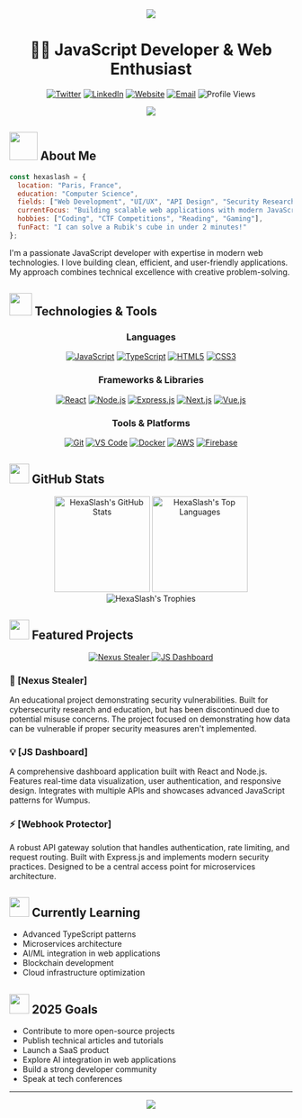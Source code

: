 <div align="center">
  <img src="https://capsule-render.vercel.app/api?type=waving&color=gradient&height=200&section=header&text=HexaSlash&fontSize=80&fontAlignY=35&animation=fadeIn&fontColor=white" />
</div>

<h1 align="center">👨‍💻 JavaScript Developer & Web Enthusiast</h1>

<p align="center">
  <a href="https://twitter.com/hexaslash"><img src="https://img.shields.io/badge/Twitter-1DA1F2?style=for-the-badge&logo=twitter&logoColor=white" alt="Twitter" /></a>
  <a href="https://www.linkedin.com/in/hexaslash/"><img src="https://img.shields.io/badge/LinkedIn-0077B5?style=for-the-badge&logo=linkedin&logoColor=white" alt="LinkedIn" /></a>
  <a href="https://hexaslash.dev"><img src="https://img.shields.io/badge/Website-FF5722?style=for-the-badge&logo=google-chrome&logoColor=white" alt="Website" /></a>
  <a href="mailto:contact@hexaslash.dev"><img src="https://img.shields.io/badge/Email-D14836?style=for-the-badge&logo=gmail&logoColor=white" alt="Email" /></a>
  <img src="https://komarev.com/ghpvc/?username=hexaslash&style=for-the-badge&color=blueviolet" alt="Profile Views" />
</p>

<div align="center">
  <img src="https://readme-typing-svg.demolab.com?font=Fira+Code&size=22&pause=1000&color=36BCF7FF&center=true&vCenter=true&width=435&lines=JavaScript+Developer;React+%26+Node.js+Expert;Open+Source+Contributor;Always+Learning" />
</div>

## <img src="https://media.giphy.com/media/VgCDAzcKvsR6OM0uWg/giphy.gif" width="50"> About Me

```javascript
const hexaslash = {
  location: "Paris, France",
  education: "Computer Science",
  fields: ["Web Development", "UI/UX", "API Design", "Security Research"],
  currentFocus: "Building scalable web applications with modern JavaScript",
  hobbies: ["Coding", "CTF Competitions", "Reading", "Gaming"],
  funFact: "I can solve a Rubik's cube in under 2 minutes!"
};
```

I'm a passionate JavaScript developer with expertise in modern web technologies. I love building clean, efficient, and user-friendly applications. My approach combines technical excellence with creative problem-solving.

## <img src="https://media.giphy.com/media/WUlplcMpOCEmTGBtBW/giphy.gif" width="40"> Technologies & Tools

<div align="center">
  
### Languages
[![JavaScript](https://img.shields.io/badge/JavaScript-F7DF1E?style=for-the-badge&logo=javascript&logoColor=black)](https://github.com/hexaslash)
[![TypeScript](https://img.shields.io/badge/TypeScript-3178C6?style=for-the-badge&logo=typescript&logoColor=white)](https://github.com/hexaslash)
[![HTML5](https://img.shields.io/badge/HTML5-E34F26?style=for-the-badge&logo=html5&logoColor=white)](https://github.com/hexaslash)
[![CSS3](https://img.shields.io/badge/CSS3-1572B6?style=for-the-badge&logo=css3&logoColor=white)](https://github.com/hexaslash)

### Frameworks & Libraries
[![React](https://img.shields.io/badge/React-61DAFB?style=for-the-badge&logo=react&logoColor=black)](https://github.com/hexaslash)
[![Node.js](https://img.shields.io/badge/Node.js-339933?style=for-the-badge&logo=nodedotjs&logoColor=white)](https://github.com/hexaslash)
[![Express.js](https://img.shields.io/badge/Express-000000?style=for-the-badge&logo=express&logoColor=white)](https://github.com/hexaslash)
[![Next.js](https://img.shields.io/badge/Next.js-000000?style=for-the-badge&logo=nextdotjs&logoColor=white)](https://github.com/hexaslash)
[![Vue.js](https://img.shields.io/badge/Vue.js-4FC08D?style=for-the-badge&logo=vuedotjs&logoColor=white)](https://github.com/hexaslash)

### Tools & Platforms
[![Git](https://img.shields.io/badge/Git-F05032?style=for-the-badge&logo=git&logoColor=white)](https://github.com/hexaslash)
[![VS Code](https://img.shields.io/badge/VS_Code-007ACC?style=for-the-badge&logo=visual-studio-code&logoColor=white)](https://github.com/hexaslash)
[![Docker](https://img.shields.io/badge/Docker-2496ED?style=for-the-badge&logo=docker&logoColor=white)](https://github.com/hexaslash)
[![AWS](https://img.shields.io/badge/AWS-232F3E?style=for-the-badge&logo=amazon-aws&logoColor=white)](https://github.com/hexaslash)
[![Firebase](https://img.shields.io/badge/Firebase-FFCA28?style=for-the-badge&logo=firebase&logoColor=black)](https://github.com/hexaslash)

</div>

## <img src="https://media.giphy.com/media/iY8CRBdQXODJSCERIr/giphy.gif" width="35"> GitHub Stats

<div align="center">
  <img src="https://github-readme-stats.vercel.app/api?username=hexaslash&show_icons=true&theme=tokyonight&hide_border=true&count_private=true" alt="HexaSlash's GitHub Stats" height="170" />
  <img src="https://github-readme-stats.vercel.app/api/top-langs/?username=hexaslash&layout=compact&theme=tokyonight&hide_border=true" alt="HexaSlash's Top Languages" height="170" />
</div>

<div align="center">
  <img src="https://github-profile-trophy.vercel.app/?username=hexaslash&theme=discord&no-frame=true&column=7&margin-w=15" alt="HexaSlash's Trophies" />
</div>

## <img src="https://media.giphy.com/media/j2pOGeGYKe2xCCKwfi/giphy.gif" width="35"> Featured Projects

<div align="center">
  <a href="https://github.com/hexaslash/nexus-stealer">
    <img src="https://github-readme-stats.vercel.app/api/pin/?username=hexaslash&repo=nexus-stealer&theme=tokyonight&hide_border=true" alt="Nexus Stealer" />
  </a>
  <a href="https://github.com/hexaslash/js-dashboard">
    <img src="https://github-readme-stats.vercel.app/api/pin/?username=hexaslash&repo=js-dashboard&theme=tokyonight&hide_border=true" alt="JS Dashboard" />
  </a>
</div>

### 🚀 [Nexus Stealer]
An educational project demonstrating security vulnerabilities. Built for cybersecurity research and education, but has been discontinued due to potential misuse concerns. The project focused on demonstrating how data can be vulnerable if proper security measures aren't implemented.

### 💡 [JS Dashboard]
A comprehensive dashboard application built with React and Node.js. Features real-time data visualization, user authentication, and responsive design. Integrates with multiple APIs and showcases advanced JavaScript patterns for Wumpus.

### ⚡ [Webhook Protector]
A robust API gateway solution that handles authentication, rate limiting, and request routing. Built with Express.js and implements modern security practices. Designed to be a central access point for microservices architecture.

## <img src="https://media.giphy.com/media/L1R1tvI9svkIWwpVYr/giphy.gif" width="35"> Currently Learning

- Advanced TypeScript patterns
- Microservices architecture
- AI/ML integration in web applications
- Blockchain development
- Cloud infrastructure optimization

## <img src="https://media.giphy.com/media/JrXas5Oi5rONl90jmK/giphy.gif" width="35"> 2025 Goals

- Contribute to more open-source projects
- Publish technical articles and tutorials
- Launch a SaaS product
- Explore AI integration in web applications
- Build a strong developer community
- Speak at tech conferences

---

<div align="center">
  <img src="https://capsule-render.vercel.app/api?type=waving&color=gradient&height=100&section=footer" />
</div>

